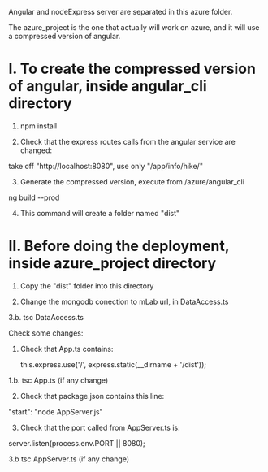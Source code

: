 Angular and nodeExpress server are separated in this azure folder.

The azure_project is the one that actually will work on azure, and it 
will use a compressed version of angular.

# I. To create the compressed version of angular, inside angular_cli directory

1. npm install

2. Check that the express routes calls from the angular service are changed:

take off "http://localhost:8080", use only "/app/info/hike/"

3. Generate the compressed version, execute from /azure/angular_cli

ng build --prod

4. This command will create a folder named "dist"


# II. Before doing the deployment, inside azure_project directory

1. Copy the "dist" folder into this directory 

2. Change the mongodb conection to mLab url, in DataAccess.ts

3.b. tsc DataAccess.ts


Check some changes:

1. Check that App.ts contains:

	this.express.use('/', express.static(__dirname + '/dist'));
	
1.b. tsc App.ts (if any change)

2. Check that package.json contains this line:

 "start": "node AppServer.js"

3. Check that the port called from AppServer.ts is:

server.listen(process.env.PORT || 8080);

3.b tsc AppServer.ts (if any change)





